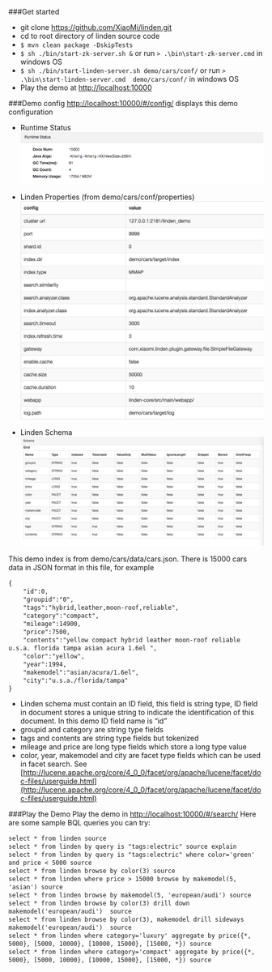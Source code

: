 ###Get started
*   git clone https://github.com/XiaoMi/linden.git
*   cd to root directory of linden source code
*  `$ mvn clean package -DskipTests`
*  `$ sh ./bin/start-zk-server.sh &` or run `> .\bin\start-zk-server.cmd`  in windows OS
*  `$ sh ./bin/start-linden-server.sh demo/cars/conf/`  or  run `> .\bin\start-linden-server.cmd  demo/cars/conf/` in windows OS
*   Play the demo at [http://localhost:10000](http://localhost:10000)

###Demo config
[http://localhost:10000/#/config/](http://localhost:10000/#/config/) displays this demo configuration

*	Runtime Status
	![Runtime Status](images/RuntimeStatus.png)


*	Linden Properties (from demo/cars/conf/properties)
	![Linden Properties](images/LindenProperties.png)

*	Linden Schema
   ![Linden Schema](images/LindenSchema.png)

This demo index is from demo/cars/data/cars.json.  There is 15000 cars data in JSON format in this file,  for example

    {
        "id":0,
        "groupid":"0",
        "tags":"hybrid,leather,moon-roof,reliable",
        "category":"compact",
        "mileage":14900,
        "price":7500,
        "contents":"yellow compact hybrid leather moon-roof reliable u.s.a. florida tampa asian acura 1.6el ",
        "color":"yellow",
        "year":1994,
        "makemodel":"asian/acura/1.6el",
        "city":"u.s.a./florida/tampa"
    }
*	Linden schema must contain an ID field, this field is string type, ID field in document stores a unique string to indicate the identification of this document.  In this demo ID field name is “id”
* 	groupid and category are string type fields
*	tags and contents are string type fields but tokenized
*	mileage and price are long type fields which store a long type value
*	color, year, makemodel and city are facet type fields which can be used in facet search.   See [http://lucene.apache.org/core/4_0_0/facet/org/apache/lucene/facet/doc-files/userguide.html](http://lucene.apache.org/core/4_0_0/facet/org/apache/lucene/facet/doc-files/userguide.html)

###Play the Demo
Play the demo in [http://localhost:10000/#/search/](http://localhost:10000/#/search/)
Here are some sample BQL queries you can try:

	select * from linden source
	select * from linden by query is "tags:electric" source explain
	select * from linden by query is "tags:electric" where color='green' and price < 5000 source
	select * from linden browse by color(3) source
	select * from linden where price > 15000 browse by makemodel(5, 'asian') source
	select * from linden browse by makemodel(5, 'european/audi') source
	select * from linden browse by color(3) drill down makemodel('european/audi')  source
	select * from linden browse by color(3), makemodel drill sideways makemodel('european/audi')  source
	select * from linden where category='luxury' aggregate by price({*, 5000}, [5000, 10000}, [10000, 15000}, [15000, *}) source
	select * from linden where category='compact' aggregate by price({*, 5000}, [5000, 10000}, [10000, 15000}, [15000, *}) source
